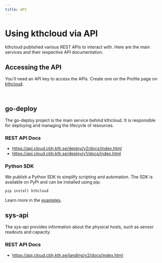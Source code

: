 ```yaml
---
title: API
---
```


# Using kthcloud via API
kthcloud published various REST APIs to interact with. Here are the main services and their respective API documentation.


## Accessing the API
You'll need an API key to access the APIs. Create one on the Profile page on [kthcloud](https://cloud.cbh.kth.se/profile).

<br/>

## go-deploy 
The go-deploy project is the main service behind kthcloud. It is responsible for deploying and managing the lifecycle of resources.

### REST API Docs 
- https://api.cloud.cbh.kth.se/deploy/v2/docs/index.html
- https://api.cloud.cbh.kth.se/deploy/v1/docs/index.html

### Python SDK
We publish a Python SDK to simplify scripting and automation. The SDK is available on PyPi and can be installed using pip.

```bash
pip install kthcloud
```

Learn more in the [examples](https://github.com/kthcloud/showcase/tree/main/scripts).


## sys-api
The sys-api provides information about the physical hosts, such as sensor readouts and capacity.

### REST API Docs
- https://api.cloud.cbh.kth.se/landing/v2/docs/index.html
